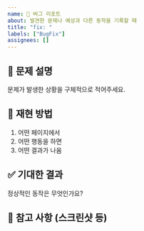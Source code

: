 ```yaml
---
name: 🐛 버그 리포트
about: 발견한 문제나 예상과 다른 동작을 기록할 때
title: "fix: "
labels: ["BugFix"]
assignees: []
---
```


## 🐛 문제 설명

문제가 발생한 상황을 구체적으로 적어주세요.

## 🔁 재현 방법

1. 어떤 페이지에서
2. 어떤 행동을 하면
3. 어떤 결과가 나옴

## ✅ 기대한 결과

정상적인 동작은 무엇인가요?

## 📎 참고 사항 (스크린샷 등)